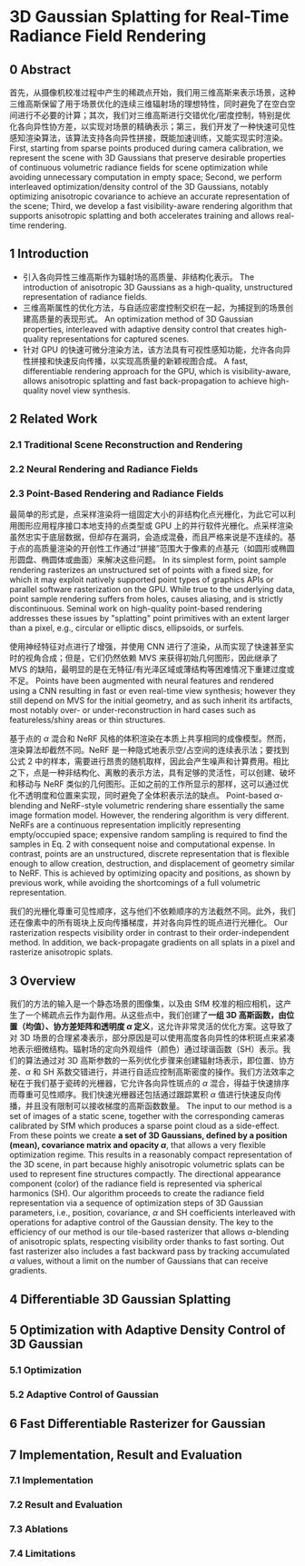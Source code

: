 # 3D Gaussian Splatting for Real-Time Radiance Field Rendering

## 0 Abstract

首先，从摄像机校准过程中产生的稀疏点开始，我们用三维高斯来表示场景，这种三维高斯保留了用于场景优化的连续三维辐射场的理想特性，同时避免了在空白空间进行不必要的计算；其次，我们对三维高斯进行交错优化/密度控制，特别是优化各向异性协方差，以实现对场景的精确表示；第三，我们开发了一种快速可见性感知渲染算法，该算法支持各向异性拼接，既能加速训练，又能实现实时渲染。
First, starting from sparse points produced during camera calibration, we represent the scene with 3D Gaussians that preserve desirable properties of continuous volumetric radiance fields for scene optimization while avoiding unnecessary computation in empty space; Second, we perform interleaved optimization/density control of the 3D Gaussians, notably optimizing anisotropic covariance to achieve an accurate representation of the scene; Third, we develop a fast visibility-aware rendering algorithm that supports anisotropic splatting and both accelerates training and allows real-time rendering. 

## 1 Introduction

- 引入各向异性三维高斯作为辐射场的高质量、非结构化表示。
  The introduction of anisotropic 3D Gaussians as a high-quality, unstructured representation of radiance fields.
- 三维高斯属性的优化方法，与自适应密度控制交织在一起，为捕捉到的场景创建高质量的表现形式。
  An optimization method of 3D Gaussian properties, interleaved with adaptive density control that creates high-quality representations for captured scenes.
- 针对 GPU 的快速可微分渲染方法，该方法具有可视性感知功能，允许各向异性拼接和快速反向传播，以实现高质量的新颖视图合成。
  A fast, differentiable rendering approach for the GPU, which is visibility-aware, allows anisotropic splatting and fast back-propagation to achieve high-quality novel view synthesis.

## 2 Related Work

### 2.1 Traditional Scene Reconstruction and Rendering

### 2.2 Neural Rendering and Radiance Fields

### 2.3 Point-Based Rendering and Radiance Fields

最简单的形式是，点采样渲染将一组固定大小的非结构化点光栅化，为此它可以利用图形应用程序接口本地支持的点类型或 GPU 上的并行软件光栅化。点采样渲染虽然忠实于底层数据，但却存在漏洞，会造成混叠，而且严格来说是不连续的。基于点的高质量渲染的开创性工作通过“拼接”范围大于像素的点基元（如圆形或椭圆形圆盘、椭圆体或曲面）来解决这些问题。
In its simplest form, point sample rendering rasterizes an unstructured set of points with a fixed size, for which it may exploit natively supported point types of graphics APIs or parallel software rasterization on the GPU. While true to the underlying data, point sample rendering suffers from holes, causes aliasing, and is strictly discontinuous. Seminal work on high-quality point-based rendering addresses these issues by "splatting" point primitives with an extent larger than a pixel, e.g., circular or elliptic discs, ellipsoids, or surfels.

使用神经特征对点进行了增强，并使用 CNN 进行了渲染，从而实现了快速甚至实时的视角合成；但是，它们仍然依赖 MVS 来获得初始几何图形，因此继承了 MVS 的缺陷，最明显的是在无特征/有光泽区域或薄结构等困难情况下重建过度或不足。
Points have been augmented with neural features and rendered using a CNN resulting in fast or even real-time view synthesis; however they still depend on MVS for the initial geometry, and as such inherit its artifacts, most notably over- or under-reconstruction in hard cases such as featureless/shiny areas or thin structures.

基于点的 $\alpha$ 混合和 NeRF 风格的体积渲染在本质上共享相同的成像模型。然而，渲染算法却截然不同。NeRF 是一种隐式地表示空/占空间的连续表示法；要找到公式 2 中的样本，需要进行昂贵的随机取样，因此会产生噪声和计算费用。相比之下，点是一种非结构化、离散的表示方法，具有足够的灵活性，可以创建、破坏和移动与 NeRF 类似的几何图形。正如之前的工作所显示的那样，这可以通过优化不透明度和位置来实现，同时避免了全体积表示法的缺点。
Point-based $\alpha$-blending and NeRF-style volumetric rendering share essentially the same image formation model. However, the rendering algorithm is very different. NeRFs are a continuous representation implicitly representing empty/occupied space; expensive random sampling is required to find the samples in Eq. 2 with consequent noise and computational expense. In contrast, points are an unstructured, discrete representation that is flexible enough to allow creation, destruction, and displacement of geometry similar to NeRF. This is achieved by optimizing opacity and positions, as shown by previous work, while avoiding the shortcomings of a full volumetric representation.

我们的光栅化尊重可见性顺序，这与他们不依赖顺序的方法截然不同。此外，我们还在像素中的所有斑块上反向传播梯度，并对各向异性的斑点进行光栅化。
Our rasterization respects visibility order in contrast to their order-independent method. In addition, we back-propagate gradients on all splats in a pixel and rasterize anisotropic splats.

## 3 Overview

我们的方法的输入是一个静态场景的图像集，以及由 SfM 校准的相应相机，这产生了一个稀疏点云作为副作用。从这些点中，我们创建了**一组 3D 高斯函数，由位置（均值）、协方差矩阵和透明度 $\alpha$ 定义**，这允许非常灵活的优化方案。这导致了对 3D 场景的合理紧凑表示，部分原因是可以使用高度各向异性的体积斑点来紧凑地表示细微结构。辐射场的定向外观组件（颜色）通过球谐函数（SH）表示。我们的算法通过对 3D 高斯参数的一系列优化步骤来创建辐射场表示，即位置、协方差、$\alpha$ 和 SH 系数交错进行，并进行自适应控制高斯密度的操作。我们方法效率之秘在于我们基于瓷砖的光栅器，它允许各向异性斑点的 $\alpha$ 混合，得益于快速排序而尊重可见性顺序。我们快速光栅器还包括通过跟踪累积 $\alpha$ 值进行快速反向传播，并且没有限制可以接收梯度的高斯函数数量。
The input to our method is a set of images of a static scene, together with the corresponding cameras calibrated by SfM which produces a sparse point cloud as a side-effect. From these points we create **a set of 3D Gaussians, defined by a position (mean), covariance matrix and opacity $\alpha$**, that allows a very flexible optimization regime. This results in a reasonably compact representation of the 3D scene, in part because highly anisotropic volumetric splats can be used to represent fine structures compactly. The directional appearance component (color) of the radiance field is represented via spherical harmonics (SH). Our algorithm proceeds to create the radiance field representation via a sequence of optimization steps of 3D Gaussian parameters, i.e., position, covariance, $\alpha$ and SH coefficients interleaved with operations for adaptive control of the Gaussian density. The key to the efficiency of our method is our tile-based rasterizer that allows $\alpha$-blending of anisotropic splats, respecting visibility order thanks to fast sorting. Out fast rasterizer also includes a fast backward pass by tracking accumulated $\alpha$ values, without a limit on the number of Gaussians that can receive gradients.

## 4 Differentiable 3D Gaussian Splatting

## 5 Optimization with Adaptive Density Control of 3D Gaussian

### 5.1 Optimization

### 5.2 Adaptive Control of Gaussian

## 6 Fast Differentiable Rasterizer for Gaussian

## 7 Implementation, Result and Evaluation

### 7.1 Implementation

### 7.2 Result and Evaluation

### 7.3 Ablations

### 7.4 Limitations

